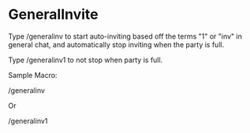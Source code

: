# GeneralInvite
Type /generalinv to start auto-inviting based off the terms "1" or "inv" in general chat, and automatically stop inviting when the party is full.

Type /generalinv1 to not stop when party is full.

Sample Macro:

/generalinv

Or

/generalinv1
